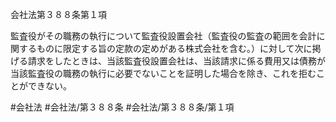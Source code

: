 会社法第３８８条第１項

監査役がその職務の執行について監査役設置会社（監査役の監査の範囲を会計に関するものに限定する旨の定款の定めがある株式会社を含む。）に対して次に掲げる請求をしたときは、当該監査役設置会社は、当該請求に係る費用又は債務が当該監査役の職務の執行に必要でないことを証明した場合を除き、これを拒むことができない。

#会社法
#会社法/第３８８条
#会社法/第３８８条/第１項
